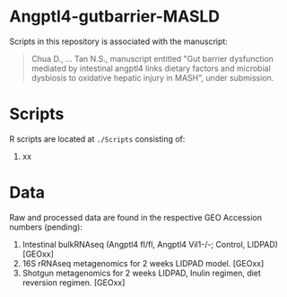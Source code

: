 # Angptl4-gutbarrier-MASLD

Scripts in this repository is associated with the manuscript:
> Chua D., ... Tan N.S., manuscript entitled "Gut barrier dysfunction mediated by intestinal angptl4 links dietary factors and microbial dysbiosis to oxidative hepatic injury in MASH", under submission.



# Scripts

R scripts are located at `./Scripts` consisting of:

1. xx


# Data

Raw and processed data are found in the respective GEO Accession numbers (pending):
1. Intestinal bulkRNAseq (Angptl4 fl/fl, Angptl4 Vil1-/-; Control, LIDPAD) [GEOxx]
2. 16S rRNAseq metagenomics for 2 weeks LIDPAD model. [GEOxx]
3. Shotgun metagenomics for 2 weeks LIDPAD, Inulin regimen, diet reversion regimen. [GEOxx]

